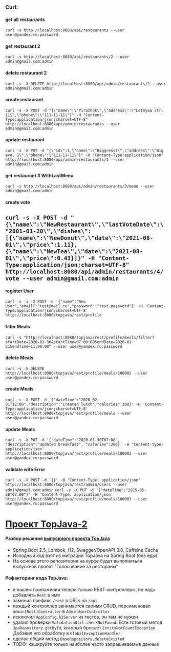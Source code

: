 ### Curl:

#### get all restaurants
`curl -s http://localhost:8080/api/restaurants --user user@yandex.ru:password`

#### get restaurant 2
`curl -s http://localhost:8080/api/restaurants/2 --user admin@gmail.com:admin`

#### delete restaurant 2
`curl -s -X DELETE http://localhost:8080/api/admin/restaurants/2 --user admin@gmail.com:admin`

#### create restaurant
`curl -s -X POST -d "{\"name\":\"Pirozhok\",\"address\":\"Letnyaa str. 11\",\"phone\":\"111-11-11\"}" -H "Content-Type:application/json;charset=UTF-8" http://localhost:8080/api/admin/restaurants --user admin@gmail.com:admin`

#### update restaurant
`curl -s -X PUT -d "{\"id\":1,\"name\":\"Biggresst\",\"address\":\"Big ave. 1\",\"phone\":\"111-11-11\"}" -H "Content-Type:application/json" http://localhost:8080/api/admin/restaurants/1 --user admin@gmail.com:admin`

#### get restaurant 3 WithLastMenu
`curl -s http://localhost:8080/api/admin/restaurants/3/menu --user admin@gmail.com:admin`

#### create vote
`curl -s -X POST -d "{\"name\":\"NewRestaurant\",\"lastVoteDate\":\"2001-01-20\",\"dishes\":[{\"name\":\"NewDonut\",\"date\":\"2021-08-01\",\"price\":1.11},{\"name\":\"NewTea\",\"date\":\"2021-08-01\",\"price\":0.43}]}" -H "Content-Type:application/json;charset=UTF-8" http://localhost:8080/api/admin/restaurants/4/vote --user admin@gmail.com:admin`
---------------
#### register User
`curl -s -i -X POST -d '{"name":"New User","email":"test@mail.ru","password":"test-password"}' -H 'Content-Type:application/json;charset=UTF-8' http://localhost:8080/topjava/rest/profile`
#### filter Meals
`curl -s "http://localhost:8080/topjava/rest/profile/meals/filter?startDate=2020-01-30&startTime=07:00:00&endDate=2020-01-31&endTime=11:00:00" --user user@yandex.ru:password`
#### delete Meals
`curl -s -X DELETE http://localhost:8080/topjava/rest/profile/meals/100002 --user user@yandex.ru:password`

#### create Meals
`curl -s -X POST -d '{"dateTime":"2020-02-01T12:00","description":"Created lunch","calories":300}' -H 'Content-Type:application/json;charset=UTF-8' http://localhost:8080/topjava/rest/profile/meals --user user@yandex.ru:password`

#### update Meals
`curl -s -X PUT -d '{"dateTime":"2020-01-30T07:00", "description":"Updated breakfast", "calories":200}' -H 'Content-Type: application/json' http://localhost:8080/topjava/rest/profile/meals/100003 --user user@yandex.ru:password`

#### validate with Error
`curl -s -X POST -d '{}' -H 'Content-Type: application/json' http://localhost:8080/topjava/rest/admin/users --user admin@gmail.com:admin`
`curl -s -X PUT -d '{"dateTime":"2015-05-30T07:00"}' -H 'Content-Type: application/json' http://localhost:8080/topjava/rest/profile/meals/100003 --user user@yandex.ru:password`




[Проект TopJava-2](https://javaops.ru/view/topjava2)
===============================

#### Разбор решения [выпускного проекта TopJava](https://github.com/JavaOPs/topjava/blob/master/graduation.md)
- Spring Boot 2.5, Lombok, H2, Swagger/OpenAPI 3.0, Caffeine Cache
- Исходный код взят из миграции TopJava на Spring Boot (без еды)
- На основе этого репозитория на курсе будет выполняться выпускной проект "Голосование за рестораны"

#### Рефакторинг кода TopJava:
- в нашем приложении теперь только REST контроллеры, не надо добавлять `Rest` в имя
- заменил префикс `/rest` в URLs на `/api` 
- каждый контроллер занимается своими CRUD, переименовал `Admin[Rest]Controller` в `AdminUserController`
- исключил `AppConfig.h2Server` из тестов, он там не нужен
- удалил проверки `ValidationUtil.checkNotFound`. Есть готовый метод `JpaRepository.getById`, который бросает `EntityNotFoundException`. 
Добавил его обработку в `GlobalExceptionHandler`.
- сделал общий метод `BaseRepository.deleteExisted`
- TODO: кэшируйте только наиболее часто запрашиваемые данные

